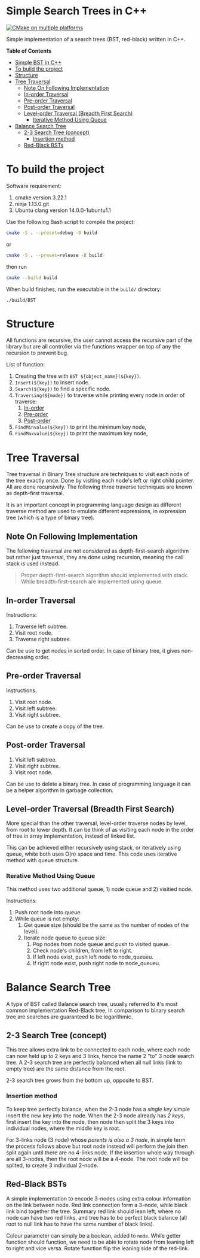 # Simple Search Trees in C++

[![CMake on multiple platforms](https://github.com/YatFungLoo/Search-Trees-in-Cpp/actions/workflows/cmake-multi-platform.yml/badge.svg)](https://github.com/YatFungLoo/Search-Trees-in-Cpp/actions/workflows/cmake-multi-platform.yml)

Simple implementation of a search trees (BST, red-black) written in C++.

<!-- markdown-toc start - Don't edit this section. Run M-x markdown-toc-refresh-toc -->
**Table of Contents**

- [Simple BST in C++](#simple-bst-in-c)
- [To build the project](#to-build-the-project)
- [Structure](#structure)
- [Tree Traversal](#tree-traversal)
  - [Note On Following Implementation](#note-on-following-implementation)
  - [In-order Traversal](#in-order-traversal)
  - [Pre-order Traversal](#pre-order-traversal)
  - [Post-order Traversal](#post-order-traversal)
  - [Level-order Traversal (Breadth First Search)](#level-order-traversal-breadth-first-search)
    - [Iterative Method Using Queue](#iterative-method-using-queue)
- [Balance Search Tree](#balance-search-tree)
  - [2-3 Search Tree (concept)](#2-3-search-tree-concept)
    - [Insertion method](#insertion-method)
  - [Red-Black BSTs](#red-black-bsts)

<!-- markdown-toc end -->


# To build the project

Software requirement:

1. cmake version 3.22.1
3. ninja 1.13.0.git
2. Ubuntu clang version 14.0.0-1ubuntu1.1


Use the following Bash script to compile the project:

```bash
cmake -S . --preset=debug -B build
```

or

```bash
cmake -S . --preset=release -B build
```

then run

```bash
cmake --build build
```
When build finishes, run the executable in the `build/` directory:
```
./build/BST
```

# Structure

All functions are recursive, the user cannot access the recursive part of the library but are all controller via the functions wrapper on top of any the recursion to prevent bug.

List of function:

1. Creating the tree with `BST ${object_name}(${key})`.
2. `Insert(${key})` to insert node.
3. `Search(${key})` to find a specific node.
4. `Traversing(${mode})` to traverse while printing every node in order of traverse:
    1. [In-order](#in-order)
    2. [Pre-order](#pre-order)
    3. [Post-order](#post-order)
5. `FindMinvalue(${key})` to print the minimum key node,
6. `FindMaxvalue(${key})` to print the maximum key node,

# Tree Traversal
Tree traversal in Binary Tree structure are techniques to visit each node of the tree exactly once. Done by visiting each node's left or right child pointer. All are done recursively. The following three traverse techniques are known as depth-first traversal.

It is an important concept in programming language design as different traverse method are used to emulate different expressions, in expression tree (which is a type of binary tree).

## Note On Following Implementation
The following traversal are not considered as depth-first-search algorithm but rather just traversal, they are done using recursion, meaning the call stack is used instead.

> Proper depth-first-search algorithm should implemented with stack. While breadth-first-search are implemented using queue.

## In-order Traversal
Instructions:
1. Traverse left subtree.
2. Visit root node.
3. Traverse right subtree.

Can be use to get nodes in sorted order. In case of binary tree, it gives non-decreasing order.

## Pre-order Traversal
Instructions.
1. Visit root node.
2. Visit left subtree.
3. Visit right subtree.

Can be use to create a copy of the tree.

## Post-order Traversal
1. Visit left subtree.
2. Visit right subtree.
3. Visit root node.

Can be use to delete a binary tree. In case of programming language it can be a helper algorithm in garbage collection.

## Level-order Traversal (Breadth First Search)
More special than the other traversal, level-order traverse nodes by level, from root to lower depth. It can be think of as visiting each node in the order of tree in array implementation, instead of linked list.

This can be achieved either recursively using stack, or iteratively using queue, white both uses O(n) space and time. This code uses iterative method with queue structure.

### Iterative Method Using Queue
This method uses two additional queue, 1) node queue and 2) visitied node.

Instructions:
1. Push root node into queue.
2. While queue is not empty:
   1. Get queue size (should be the same as the number of nodes of the level).
   2. Iterate node queue to queue size:
	  1. Pop nodes from node queue and push to visited queue.
	  2. Check node's children, from left to right.
	  3. If left node exist, push left node to node_queueu.
	  4. If right node exist, push right node to node_queueu.

# Balance Search Tree
A type of BST called Balance search tree, usually referred to it's most common implementation Red-Black tree, In comparison to binary search tree are searches are guaranteed to be logarithmic.

## 2-3 Search Tree (concept)
This tree allows extra link to be connected to each node, where each node can now held up to 2 keys and 3 links, hence the name 2 "to" 3 node search tree. A 2-3 search tree are perfectly balanced when all null links (link to empty tree) are the same distance from the root. 

2-3 search tree grows from the bottom up, opposite to BST.

### Insertion method
To keep tree perfectly balance, when the 2-3 node has a *single key* simple insert the new key into the node. When the 2-3 node already has *2 keys*, first insert the key into the node, then node then split the 3 keys into individual nodes, where the middle key is root.

For 3-links node (3 node) whose *parents is also a 3 node*, in simple term the process follows above but root node instead will perform the join then split again until there are no 4-links node. If the insertion whole way through are all 3-nodes, then the root node will be a 4-node. The root node will be splited, to create 3 individual 2-node.

## Red-Black BSTs
A simple implementation to encode 3-nodes using extra colour information on the link between node. Red link connection form a 3-node, while black link bind together the tree. Summary red link should lean left, where no node can have two red links, and tree has to be perfect black balance (all root to null link has to have the same number of black links).

Colour parameter can simply be a boolean, added to `node`. While getter function should function, we need to be able to rotate node from leaning left to right and vice versa. Rotate function flip the leaning side of the red-link.
